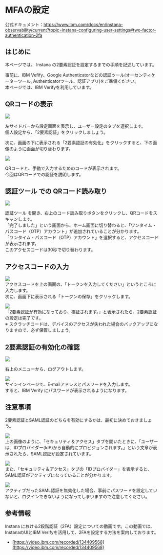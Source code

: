 # MFAの設定

公式ドキュメント：<https://www.ibm.com/docs/en/instana-observability/current?topic=instana-configuring-user-settings#two-factor-authentication-2fa>

## はじめに

本ページでは、 Instana の2要素認証を設定するまでの手順を記述しています。

事前に、IBM Vefify、Google Authenticatorなどの認証ツール(オーセンティケーターツール, Authenticatorツール、認証アプリ)をご準備ください。  
本ページでは、IBM Verifyを利用しています。

## QRコードの表示

![](./images/image32.png)  

左サイドバーから設定画面を表示し、ユーザー設定のタブを選択します。  
個人設定から、「2要素認証」をクリックしましょう。  
<!-- 2要素認証のボタンが消えて、見つからない -->
次に、画面の下に表示される「2要素認証の有効化」をクリックすると、下の画像のように画面が切り替わります。

![](./images/image33.png)  

QRコードと、手動で入力するためのコードが表示されます。  
今回はQRコードでの認証を説明します。

## 認証ツール での QRコード読み取り

![](./images/image34.png)  

認証ツール を開き、右上のコード読み取りボタンをクリックし、QRコードをスキャンします。  
「完了しました」という画面から、ホーム画面に切り替わると、「ワンタイム・パスコード（OTP）アカウント」が追加されていることが分かります。  
「ワンタイム・パスコード（OTP）アカウント」を選択すると、アクセスコードが表示されます。  
このアクセスコードは30秒で切り替わります。  

## アクセスコードの入力

![](./images/image35.png)  
アクセスコードを上の画面の、「トークンを入力してください」というところに入力します。  
次に、画面下に表示される「トークンの保存」をクリックします。

![](./images/image36.png)  
「2要素認証が有効になっており、検証されます。」と表示されたら、2要素認証の設定は完了です。  
※ スクラッチコードは、デバイスのアクセスが失われた場合のバックアップになりますので、必ず保管しましょう。

## 2要素認証の有効化の確認

![](./images/image37.png)  

右上のメニューから、ログアウトします。

![](./images/image38.png)  
サインインページで、E-mailアドレスとパスワードを入力します。  
すると、IBM Verify にパスワードが表示されるようになります。

## 注意事項

2要素認証とSAML認証のどちらを有効にするかは、最初に決めておきましょう。

![](./images/image39.png)  
上の画像のように、「セキュリティ＆アクセス」タブを開いたときに、「ユーザーは、IDプロバイダー(IdP)から自動的にプロビジョンされます。」という文章が表示されたら、SAML認証が設定されています。

![](./images/image40.png)  
また、「セキュリティ＆アクセス」タブの「IDプロバイダー」を表示すると、SAML認証がアクティブになっていることが分かります。

![](./images/image41.png)  
アクティブだったSAML認証を無効化した場合、事前にパスワードを設定していないと、ログインできないようになってしまいますので注意してください。

## 参考情報

Instana における2段階認証（2FA）設定についての動画です。この動画では、InstanaのUIとIBM Verifyを活用して、2FAを設定する方法を案内しております。



- [https://video.ibm.com/recorded/134409568](https://video.ibm.com/recorded/134409568)
